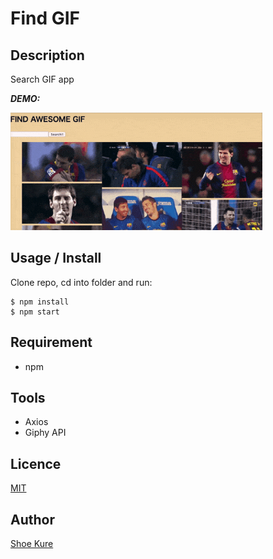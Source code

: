 # Find GIF

## Description

Search GIF app

**_DEMO:_**

<img src="./src/screen-shot.gif" width="80%">

## Usage / Install

Clone repo, cd into folder and run:

```console
$ npm install
$ npm start
```

## Requirement

- npm

## Tools

- Axios
- Giphy API

## Licence

[MIT](./LICENSE.txt)

## Author

[Shoe Kure](https://github.com/roy1210)
